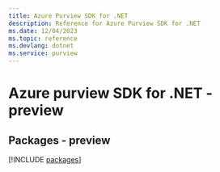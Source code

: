 ```yaml
---
title: Azure Purview SDK for .NET
description: Reference for Azure Purview SDK for .NET
ms.date: 12/04/2023
ms.topic: reference
ms.devlang: dotnet
ms.service: purview
---
```

# Azure purview SDK for .NET - preview
## Packages - preview
[!INCLUDE [packages](purview-index.md)]